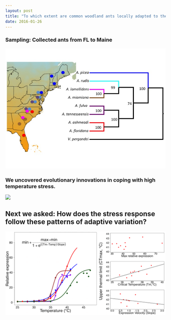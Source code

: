 ```yaml
---
layout: post
title: "To which extent are common woodland ants locally adapted to their environment?"
date: 2016-01-26
---
```



### Sampling: Collected ants from FL to Maine
<img src="/assets/20160126_Sampling_map.jpg" />

### We uncovered evolutionary innovations in coping with high temperature stress. 
![](https://cloud.githubusercontent.com/assets/4654474/15440169/f892a2b6-1ea1-11e6-9894-0c8109cc6cdd.png)


## Next we asked: How does the stress response follow these patterns of adaptive variation?

<img src="/assets/20160126_hsp_reaction_norms.png" />